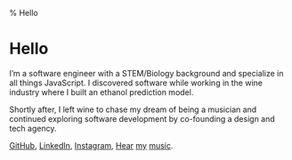 % Hello

# Hello

I’m a software engineer with a STEM/Biology background and specialize in all things JavaScript. I discovered software while working in the wine industry where I built an ethanol prediction model.

Shortly after, I left wine to chase my dream of being a musician and continued exploring software development by co-founding a design and tech agency.

[GitHub](http://github.com/rgruesbeck/projects),
[LinkedIn](https://www.linkedin.com/in/ron-gruesbeck/),
[Instagram](https://www.instagram.com/kybrdct),
[Hear](https://youtu.be/mq5n-WyPh3A)
[my](https://youtu.be/O8TaunWUPYA)
[music](https://youtu.be/bzTLttOCCj0?t=220).

<style type="text/css">
.title {
	display: none;
}
</style>
